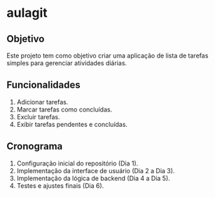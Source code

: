 # aulagit

## Objetivo
Este projeto tem como objetivo criar uma aplicação de lista de tarefas simples para gerenciar atividades diárias.

## Funcionalidades
1. Adicionar tarefas.
2. Marcar tarefas como concluídas.
3. Excluir tarefas.
4. Exibir tarefas pendentes e concluídas.

## Cronograma
1. Configuração inicial do repositório (Dia 1).
2. Implementação da interface de usuário (Dia 2 a Dia 3).
3. Implementação da lógica de backend (Dia 4 a Dia 5).
4. Testes e ajustes finais (Dia 6).
